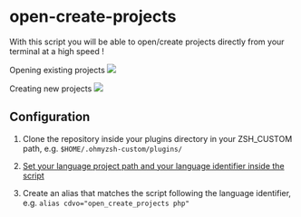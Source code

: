# open-create-projects

With this script you will be able to open/create projects directly from your terminal at a high speed !

Opening existing projects
![](http://recordit.co/LDskdQ3q3t.gif)

Creating new projects
![](http://recordit.co/DHHZmdb0oB.gif)

## Configuration

1. Clone the repository inside your plugins directory in your ZSH_CUSTOM path, e.g. `$HOME/.ohmyzsh-custom/plugins/`

2. [Set your language project path and your language identifier inside the script](https://github.com/MarcosSegovia/open-create-projects/blob/master/open-create-projects.plugin.zsh#L1-L9)

3. Create an alias that matches the script following the language identifier, e.g.
`alias cdvo="open_create_projects php"`


